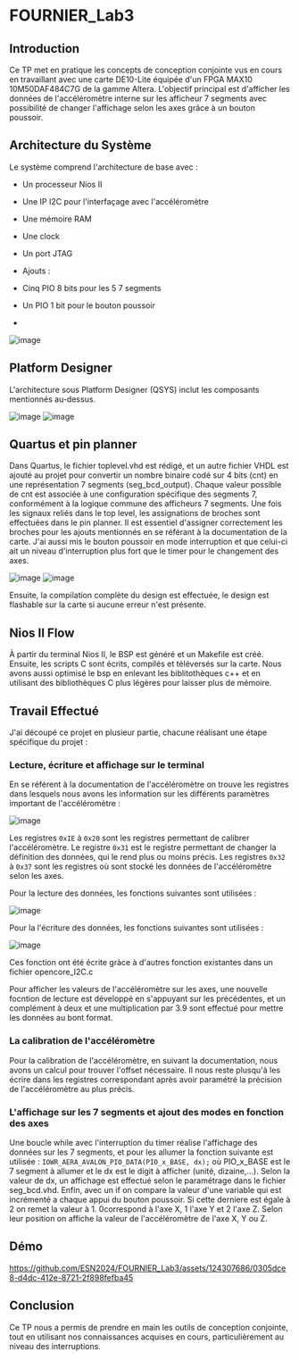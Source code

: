 # FOURNIER_Lab3

## Introduction

Ce TP met en pratique les concepts de conception conjointe vus en cours en travaillant avec une carte DE10-Lite équipée d'un FPGA MAX10 10M50DAF484C7G de la gamme Altera. L'objectif principal est d'afficher les données de l'accéléromètre interne sur les afficheur 7 segments avec possibilité de changer l'affichage selon les axes grâce à un bouton poussoir.

## Architecture du Système

Le système comprend l'architecture de base avec :
- Un processeur Nios II
- Une IP I2C pour l'interfaçage avec l'accéléromètre 
- Une mémoire RAM
- Une clock
- Un port JTAG

- Ajouts :
- Cinq PIO 8 bits pour les 5 7 segments
- Un PIO 1 bit pour le bouton poussoir
- 
![image](https://github.com/ESN2024/FOURNIER_Lab3/assets/124307686/db40c9fc-dc10-4919-8dda-8055c75f853e)


## Platform Designer

L'architecture sous Platform Designer (QSYS) inclut les composants mentionnés au-dessus.

![image](https://github.com/ESN2024/FOURNIER_Lab3/assets/124307686/abc15d54-787a-4458-9bd2-78feb64368b5)
![image](https://github.com/ESN2024/FOURNIER_Lab3/assets/124307686/1b4e2c23-49c6-416a-9d89-ec4b08fa6d31)


## Quartus et pin planner

Dans Quartus, le fichier toplevel.vhd est rédigé, et un autre fichier VHDL est ajouté au projet pour convertir un nombre binaire codé sur 4 bits (cnt) en une représentation 7 segments (seg_bcd_output). Chaque valeur possible de cnt est associée à une configuration spécifique des segments 7, conformément à la logique commune des afficheurs 7 segments. Une fois les signaux reliés dans le top level, les assignations de broches sont effectuées dans le pin planner. Il est essentiel d'assigner correctement les broches pour les ajouts mentionnés en se référant à la documentation de la carte. J'ai aussi mis le bouton poussoir en mode interruption et que celui-ci ait un niveau d'interruption plus fort que le timer pour le changement des axes.


![image](https://github.com/ESN2024/FOURNIER_Lab3/assets/124307686/a99911be-fb1c-4a40-aef2-2b4e472d30c2)
![image](https://github.com/ESN2024/FOURNIER_Lab3/assets/124307686/32ccf73c-e681-4401-b70e-09aeba1767c8)



Ensuite, la compilation complète du design est effectuée, le design est flashable sur la carte si aucune erreur n'est présente.

## Nios II Flow

À partir du terminal Nios II, le BSP est généré et un Makefile est créé. Ensuite, les scripts C sont écrits, compilés et téléversés sur la carte. Nous avons aussi optimisé le bsp en enlevant les biblitothèques c++ et en utilisant des bibliothèques C plus légères pour laisser plus de mémoire. 

## Travail Effectué

J'ai découpé ce projet en plusieur partie, chacune réalisant une étape spécifique du projet :

### Lecture, écriture et affichage sur le terminal

En se référent à la documentation de l'accéléromètre on trouve les registres dans lesquels nous avons les information sur les différents paramètres important de l'accéléromètre :

![image](https://github.com/ESN2024/FOURNIER_Lab3/assets/124307686/2b90bb09-2dff-44fc-b4e4-215b51b9c7bc)

Les registres `0xIE` à `0x20` sont les registres permettant de calibrer l'accéléromètre.
Le registre `0x31` est le registre permettant de changer la définition des données, qui le rend plus ou moins précis.
Les registres `0x32` à `0x37` sont les registres où sont stocké les données de l'accéléromètre selon les axes.

Pour la lecture des données, les fonctions suivantes sont utilisées  :

![image](https://github.com/ESN2024/FOURNIER_Lab3/assets/124307686/dadde206-adbd-4266-ba30-15f202c34c41)

Pour la l'écriture des données, les fonctions suivantes sont utilisées  :

![image](https://github.com/ESN2024/FOURNIER_Lab3/assets/124307686/cdc95974-01b0-4f13-a339-6eac22f49545)

Ces fonction ont été écrite gràce à d'autres fonction existantes dans un fichier opencore_I2C.c

Pour afficher les valeurs de l'accéléromètre sur les axes, une nouvelle focntion de lecture est développé en s'appuyant sur les précédentes, et un complément à deux et une multiplication par 3.9 sont effectué pour mettre les données au bont format.

### La calibration de l'accéléromètre

Pour la calibration de l'accéléromètre, en suivant la documentation, nous avons un calcul pour trouver l'offset nécessaire. Il nous reste plusqu'à les écrire dans les registres correspondant après avoir paramétré la précision de l'accéléromètre au plus précis.


### L'affichage sur les 7 segments et ajout des modes en fonction des axes

Une boucle while avec l'interruption du timer réalise l'affichage des données sur les 7 segments, et pour les allumer la fonction suivante est utilisée :
`IOWR_AERA_AVALON_PIO_DATA(PIO_x_BASE, dx);` où PIO_x_BASE est le 7 segment à allumer et le dx est le digit à afficher (unité, dizaine,...). Selon la valeur de dx, un affichage est effectué selon le paramétrage dans le fichier seg_bcd.vhd. 
Enfin, avec un if on compare la valeur d'une variable qui est incrémenté a chaque appui du bouton poussoir. Si cette derniere est égale à 2 on remet la valeur à 1. 0correspond à l'axe X, 1 l'axe Y et 2 l'axe Z. Selon leur position on affiche la valeur de l'accéléromètre de l'axe X, Y ou Z.

## Démo


https://github.com/ESN2024/FOURNIER_Lab3/assets/124307686/0305dce8-d4dc-412e-8721-2f898fefba45


## Conclusion

Ce TP nous a permis de prendre en main les outils de conception conjointe, tout en utilisant nos connaissances acquises en cours, particulièrement au niveau des interruptions.
